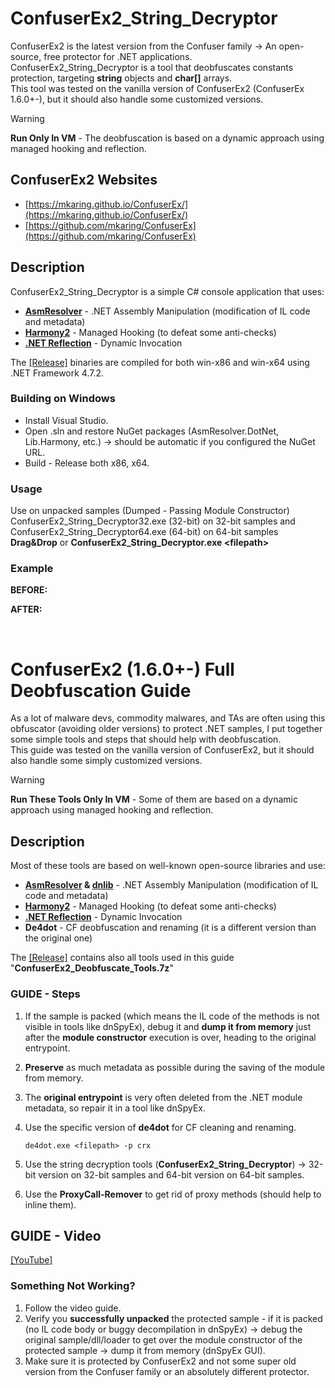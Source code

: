 # ConfuserEx2_String_Decryptor
ConfuserEx2 is the latest version from the Confuser family → An open-source, free protector for .NET applications.<br/>
ConfuserEx2_String_Decryptor is a tool that deobfuscates constants protection, targeting **string** objects and **char[]** arrays.<br/>
This tool was tested on the vanilla version of ConfuserEx2 (ConfuserEx 1.6.0+-), but it should also handle some customized versions.
> [!WARNING]
> **Run Only In VM** - The deobfuscation is based on a dynamic approach using managed hooking and reflection.<br/>

## ConfuserEx2 Websites
- [https://mkaring.github.io/ConfuserEx/](https://mkaring.github.io/ConfuserEx/)
- [https://github.com/mkaring/ConfuserEx](https://github.com/mkaring/ConfuserEx)

## Description
ConfuserEx2_String_Decryptor is a simple C# console application that uses: 
- **[AsmResolver](https://github.com/Washi1337/AsmResolver)** - .NET Assembly Manipulation (modification of IL code and metadata)
- **[Harmony2](https://github.com/pardeike/Harmony)** - Managed Hooking (to defeat some anti-checks)
- **[.NET Reflection](https://learn.microsoft.com/en-us/dotnet/framework/reflection-and-codedom/reflection)** - Dynamic Invocation

The [[Release]](https://github.com/Dump-GUY/ConfuserEx2_String_Decryptor/releases) binaries are compiled for both win-x86 and win-x64 using .NET Framework 4.7.2.<br/>

### Building on Windows
- Install Visual Studio.<br/>
- Open .sln and restore NuGet packages (AsmResolver.DotNet, Lib.Harmony, etc.) → should be automatic if you configured the NuGet URL.<br/>
- Build - Release both x86, x64.<br/>

### Usage
Use on unpacked samples (Dumped - Passing Module Constructor)<br/>
ConfuserEx2_String_Decryptor32.exe (32-bit) on 32-bit samples and ConfuserEx2_String_Decryptor64.exe (64-bit) on 64-bit samples<br/>
**Drag&Drop** or **ConfuserEx2_String_Decryptor.exe \<filepath\>**<br/>

### Example
**BEFORE:**<br/>

**AFTER:**<br/>

<br/>

# ConfuserEx2 (1.6.0+-) Full Deobfuscation Guide
As a lot of malware devs, commodity malwares, and TAs are often using this obfuscator (avoiding older versions) to protect .NET samples, I put together some simple tools and steps that should help with deobfuscation.<br/>
This guide was tested on the vanilla version of ConfuserEx2, but it should also handle some simply customized versions.<br/>
> [!WARNING]
> **Run These Tools Only In VM** - Some of them are based on a dynamic approach using managed hooking and reflection.<br/>

## Description
Most of these tools are based on well-known open-source libraries and use:
- **[AsmResolver](https://github.com/Washi1337/AsmResolver) & [dnlib](https://github.com/0xd4d/dnlib)** - .NET Assembly Manipulation (modification of IL code and metadata)
- **[Harmony2](https://github.com/pardeike/Harmony)** - Managed Hooking (to defeat some anti-checks)
- **[.NET Reflection](https://learn.microsoft.com/en-us/dotnet/framework/reflection-and-codedom/reflection)** - Dynamic Invocation
- **De4dot** - CF deobfuscation and renaming (it is a different version than the original one)

The [[Release]](https://github.com/Dump-GUY/ConfuserEx2_String_Decryptor/releases) contains also all tools used in this guide "**ConfuserEx2_Deobfuscate_Tools.7z**" <br/>


### GUIDE - Steps

1. If the sample is packed (which means the IL code of the methods is not visible in tools like dnSpyEx), debug it and **dump it from memory** just after the **module constructor** execution is over, heading to the original entrypoint.
2. **Preserve** as much metadata as possible during the saving of the module from memory.
3. The **original entrypoint** is very often deleted from the .NET module metadata, so repair it in a tool like dnSpyEx.
4. Use the specific version of **de4dot** for CF cleaning and renaming.
    
    ```
    de4dot.exe <filepath> -p crx
    ```
    
5. Use the string decryption tools (**ConfuserEx2_String_Decryptor**) → 32-bit version on 32-bit samples and 64-bit version on 64-bit samples.
6. Use the **ProxyCall-Remover** to get rid of proxy methods (should help to inline them).

## GUIDE - Video
[[YouTube]](https://github.com/Dump-GUY/ConfuserEx2_String_Decryptor/releases)

### Something Not Working?
1. Follow the video guide.
2. Verify you **successfully unpacked** the protected sample - if it is packed (no IL code body or buggy decompilation in dnSpyEx) → debug the original sample/dll/loader to get over the module constructor of the protected sample → dump it from memory (dnSpyEx GUI).
3. Make sure it is protected by ConfuserEx2 and not some super old version from the Confuser family or an absolutely different protector.


